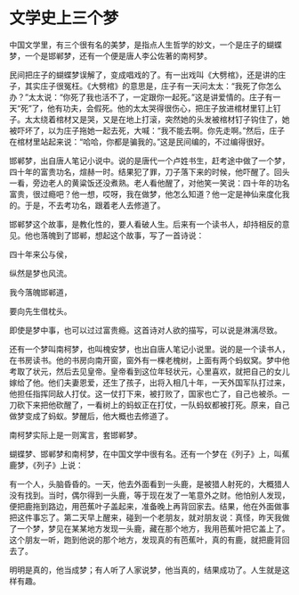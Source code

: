 # 文学史上三个梦

中国文学里，有三个很有名的美梦，是指点人生哲学的妙文，一个是庄子的蝴蝶梦，一个是邯郸梦，还有一个便是唐人李公佐著的南柯梦。

民间把庄子的蝴蝶梦误解了，变成唱戏的了。有一出戏叫《大劈棺》，还是讲的庄子，其实庄子很冤枉。《大劈棺》的意思是，庄子有一天问太太：“我死了你怎么办？”太太说：“你死了我也活不了，一定跟你一起死。”这是讲爱情的。庄子有一天“死”了，他有功夫，会假死。他的太太哭得很伤心，把庄子放进棺材里钉上钉子。太太绕着棺材又是哭，又是在地上打滚，突然她的头发被棺材钉子钩住了，她被吓坏了，以为庄子拖她一起去死，大喊：“我不能去啊。你先走啊。”然后，庄子在棺材里站起来说：“哈哈，你都是骗我的。”这是民间编的，不过编得很好。

邯郸梦，出自唐人笔记小说中。说的是唐代一个卢姓书生，赶考途中做了一个梦，四十年的富贵功名，煊赫一时。结果犯了罪，刀子落下来的时候，他吓醒了。回头一看，旁边老人的黄粱饭还没煮熟。老人看他醒了，对他笑一笑说：四十年的功名富贵，很过瘾吧？他一想，哎呀，我在做梦，他怎么知道？他一定是神仙来度化我的。于是，不去考功名，跟着老人去修道了。

邯郸梦这个故事，是教化性的，要人看破人生。后来有一个读书人，却持相反的意见。他也落魄到了邯郸，想起这个故事，写了一首诗说：

四十年来公与侯，

纵然是梦也风流。

我今落魄邯郸道，

要向先生借枕头。

即使是梦中事，也可以过过富贵瘾。这首诗对人欲的描写，可以说是淋漓尽致。

还有一个梦叫南柯梦，也叫槐安梦，也出自唐人笔记小说里。说的是一个读书人，在书房读书。他的书房向南开窗，窗外有一棵老槐树，上面有两个蚂蚁窝。梦中他考取了状元，然后去见皇帝。皇帝看到这位年轻状元，心里喜欢，就把自己的女儿嫁给了他。他们夫妻恩爱，还生了孩子，出将入相几十年，一天外国军队打过来，他担任指挥同敌人打仗。这一仗打下来，被打败了，国家也亡了，自己也被杀。一刀砍下来把他砍醒了，一看树上的蚂蚁正在打仗，一队蚂蚁都被打死。原来，自己做梦变成了蚂蚁。梦醒后，他大概也去修道了。

南柯梦实际上是一则寓言，套邯郸梦。

蝴蝶梦、邯郸梦和南柯梦，在中国文学中很有名。还有一个梦在《列子》上，叫蕉鹿梦，《列子》上说：

有一个人，头脑昏昏的。一天，他去外面看到一头鹿，是被猎人射死的，大概猎人没有找到。当时，偶尔得到一头鹿，等于现在发了一笔意外之财。他怕别人发现，便把鹿拖到路边，用芭蕉叶子盖起来，准备晚上再背回家去。结果，他在外面做事把这件事忘了。第二天早上醒来，碰到一个老朋友，就对朋友说：真怪，昨天我做了一个梦，梦见在某某地方发现一头鹿，藏在那个地方，我用芭蕉叶把它盖上了。这个朋友一听，跑到他说的那个地方，发现真的有芭蕉叶，真的有鹿，就把鹿背回去了。

明明是真的，他当成梦；有人听了人家说梦，他当真的，结果成功了。人生就是这样有趣。